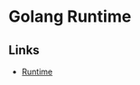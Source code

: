 # Golang Runtime

<!--
https://www.youtube.com/watch?v=hXhkVUQbaMo&t=1s

https://github.com/tandrysyawaludin/test-golang
https://github.com/margostino/earth-station-api
https://github.com/rdhawladar/golang-vercel
-->

## Links

- [Runtime](https://vercel.com/docs/concepts/functions/serverless-functions/runtimes/go)

<!-- ## Configuration

**Refer:** `./vercel.json`

```json

``` -->
